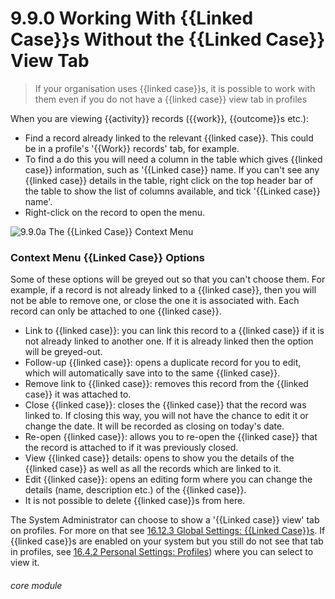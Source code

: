 # 9.9.0 <i class="fas fa-link"></i> Working With {{Linked Case}}s Without the {{Linked Case}} View Tab

> If your organisation uses {{linked case}}s, it is possible to work with them even if you do not have a {{linked case}} view tab in profiles



When you are viewing {{activity}} records ({{work}}, {{outcome}}s etc.):

- Find a record already linked to the relevant {{linked case}}. This could be in a profile's '{{Work}} records' tab, for
  example.
- To find a do this you will need a column in the table which gives {{linked case}} information, such as '{{Linked
  case}} name. If you can't see any {{linked case}} details in the table, right click on the top header bar of the table
  to show the list of columns available, and tick '{{Linked case}} name'.
- Right-click on the record to open the menu.

![9.9.0a The {{Linked Case}} Context Menu](9.9.0a.png)

### Context Menu {{Linked Case}} Options

Some of these options will be greyed out so that you can't choose them. For example, if a record is not already linked
to a {{linked case}}, then you will not be able to remove one, or close the one it is associated with. Each record can
only be attached to one {{linked case}}.

- Link to {{linked case}}: you can link this record to a {{linked case}} if it is not already linked to another one. If
  it is already linked then the option will be greyed-out.
- Follow-up {{linked case}}: opens a duplicate record for you to edit, which will automatically save into to the same
  {{linked case}}.
- Remove link to {{linked case}}: removes this record from the {{linked case}} it was attached to.
- Close {{linked case}}: closes the {{linked case}} that the record was linked to. If closing this way, you will not
  have the chance to edit it or change the date. It will be recorded as closing on today's date.
- Re-open {{linked case}}: allows you to re-open the {{linked case}} that the record is attached to if it was previously closed.
- View {{linked case}} details: opens to show you the details of the {{linked case}} as well as all the records which
  are linked to it.
- Edit {{linked case}}: opens an editing form where you can change the details (name, description etc.) of the {{linked
  case}}.
- It is not possible to delete {{linked case}}s from here.

The System Administrator can choose to show a '{{Linked case}} view' tab on profiles. For more on that
see [16.12.3 Global Settings: {{Linked Case}}s](/help/index/p/16.12.3). If {{linked case}}s are enabled on your system
but you still do not see that tab in profiles, see [16.4.2 Personal Settings: Profiles](/help/index/p/16.4.2)) where you
can select to view it.

###### core module
